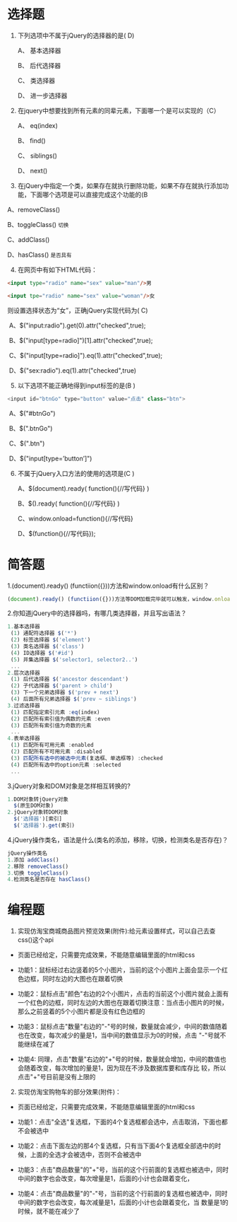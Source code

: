 # 选择题

1. 下列选项中不属于jQuery的选择器的是( D)

   A、 基本选择器	

   B、 后代选择器	

   C、 类选择器	

   D、 进一步选择器

2. 在jquery中想要找到所有元素的同辈元素，下面哪一个是可以实现的（C）

   A、 eq(index)

   B、 find()	 

   C、 siblings() 

   D、 next() 	

3. 在jQuery中指定一个类，如果存在就执行删除功能，如果不存在就执行添加功能，下面哪个选项是可以直接完成这个功能的(B

 A、removeClass()

 B、toggleClass() `切换`

 C、addClass()

 D、hasClass() `是否具有`	 

4. 在网页中有如下HTML代码：
```html
<input type="radio" name="sex" value="man"/>男

<input tpe="radio" name="sex" value="woman"/>女
```

则设置选择状态为“女”，正确jQuery实现代码为(    C)

​      A、$("input:radio").get(0).attr("checked",true);

​      B、$("input[type=radio]")[1].attr("checked",true);

​      C、$("input[type=radio]").eq(1).attr("checked",true);


​      D、$("sex:radio").eq(1).attr("checked",true)


5. 以下选项不能正确地得到input标签的是(B ) 
```js
<input id="btnGo" type="button" value="点击" class="btn">

```
​      A、$("#btnGo") 

​      B、$(".btnGo") 

​      C、$(".btn") 

​      D、$("input[type=’button’]")	 


6. 不属于jQuery入口方法的使用的选项是(C )

   A、$(document).ready( function(){//写代码} )

   B、$().ready( function(){//写代码} )

   C、window.onload=function(){//写代码} 

   D、$(function(){//写代码}); 

# 简答题

1.(document).ready() (functiion({}))方法和window.onload有什么区别？

```js
(document).ready() (functiion({}))方法等DOM加载完毕就可以触发，window.onload需要等文档内容完全加载完才触发，前者的执行速度快于后者。
```

2.你知道jQuery中的选择器吗，有哪几类选择器，并且写出语法？

```js
1.基本选择器
 (1) 通配符选择器 $('*')
 (2) 标签选择器 $('element')
 (3) 类名选择器 $('class')
 (4) ID选择器 $('#id')
 (5) 并集选择器 $('selector1, selector2..')
 ...
2.层次选择器
 (1) 后代选择器 $('ancestor descendant')
 (2) 子代选择器 $('parent > child')
 (3) 下一个兄弟选择器 $('prev + next')
 (4) 后面所有兄弟选择器 $('prev ~ siblings')
3.过滤选择器
 (1) 匹配指定索引元素 :eq(index)
 (2) 匹配所有索引值为偶数的元素 :even
 (3) 匹配所有索引值为奇数的元素
 ...
4.表单选择器
 (1) 匹配所有可用元素 :enabled
 (2) 匹配所有不可用元素 :disabled
 (3) 匹配所有选中的被选中元素(复选框、单选框等) :checked
 (4) 匹配所有选中的option元素 :selected
 ...
```

3.jQuery对象和DOM对象是怎样相互转换的?

```js
1.DOM对象转jQuery对象
  $(原生DOM对象)
2.jQuery对象转DOM对象
  $('选择器')[索引]
  $('选择器').get(索引)
```

4.jQuery操作类名，语法是什么(类名的添加，移除，切换，检测类名是否存在)？

```js
jQuery操作类名
1.添加 addClass()
2.移除 removeClass()
3.切换 toggleClass()
4.检测类名是否存在 hasClass()
```

# 编程题

1.  实现仿淘宝商城商品图片预览效果(附件):给元素设置样式，可以自己去查css()这个api

- 页面已经给定，只需要完成效果，不能随意编辑里面的html和css

- 功能1：鼠标经过右边竖着的5个小图片，当前的这个小图片上面会显示一个红色边框，同时左边的大图也在跟着切换

- 功能2：鼠标点击"颜色"右边的2个小图片，点击的当前这个小图片就会上面有一个红色的边框，同时左边的大图也在跟着切换
  ​     注意：当点击小图片的时候，那么之前竖着的5个小图片都是没有红色边框的

- 功能3：鼠标点击"数量"右边的"-"号的时候，数量就会减少，中间的数值随着也在改变，每次减少的量是1，当中间的数值显示为0的时候，点击 "-"号就不能继续在减了

- 功能4: 同理，点击"数量"右边的"+"号的时候，数量就会增加，中间的数值也会随着改变，每次增加的量是1，因为现在不涉及数据库要和库存比 较，所以点击"+"号目前是没有上限的




2. 实现仿淘宝购物车的部分效果(附件)：

- 页面已经给定，只需要完成效果，不能随意编辑里面的html和css

- 功能1：点击"全选"复选框，下面的4个复选框都会选中，点击取消，下面也都不会被选中

- 功能2：点击下面左边的那4个复选框，只有当下面4个复选框全部选中的时候，上面的全选才会被选中，否则不会被选中

- 功能3：点击"商品数量"的"+"号，当前的这个行前面的复选框也被选中，同时中间的数字也会改变，每次增量是1，后面的小计也会跟着变化，

- 功能4：点击"商品数量"的"-"号，当前的这个行前面的复选框也被选中，同时中间的数字也会改变，每次减量是1，后面的小计也会跟着变化，当 数量是1的时候，就不能在减少了


  ​
